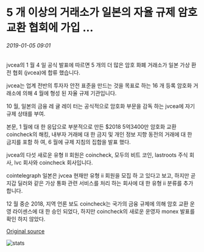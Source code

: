 # 5 개 이상의 거래소가 일본의 자율 규제 암호 교환 협회에 가입 ...

###### 2019-01-05 09:01

jvcea의 1 월 4 일 공식 발표에 따르면 5 개의 더 많은 암호 화폐 거래소가 일본 가상 환전 협회 (jvcea)에 합류 했습니다.

jvcea는 업계 전반의 투자자 안전 표준을 만드는 것을 목표로 하는 16 개 등록 암호화 거래소에 의해 4 월에 형성 된 자율 규제 기관입니다.

10 월, 일본의 금융 레 귤 레이 터는 공식적으로 암호화 부문을 감독 하는 jvcea에 자기 규제 상태를 부여.

본문, 1 월에 대 한 응답으로 부분적으로 만든 $2018 5억3400만 암호화 교환 coincheck의 해킹, 내부자 거래에 대 한 금지 및 개인 정보 지향 동전의 거래에 대 한 금지를 포함 하 여, 6 월에 규제 지침의 집합을 발표 했다.

jvcea의 다섯 새로운 유형 II 회원은 coincheck, 모두의 비트 코인, lastroots 주식 회사, lvc 회사와 coincheck 회사입니다.

cointelegraph 일본은 jvcea 현재만 유형 ii 회원을 모집 하 고 있다고 보고, 하지만 곧 지갑 딜러와 같은 가상 통화 관련 서비스를 처리 하는 회사에 대 한 유형 ii 분류를 추가 합니다.

12 월 중순 2018, 지역 언론 보도 coincheck는 국가의 금융 규제에 의해 암호 교환 운영 라이센스에 대 한 승인 되었다, 하지만 coincheck의 새로운 운영자 monex 발표를 확인 하지 않았다.

[Original source](https://cointelegraph.com/news/five-more-exchanges-join-japans-self-regulatory-crypto-exchange-association)

![stats](https://c.statcounter.com/11760860/0/a89fa40b/1/ "stats")